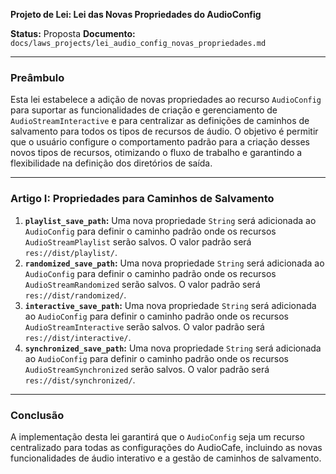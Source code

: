**Projeto de Lei: Lei das Novas Propriedades do AudioConfig**

**Status:** Proposta
**Documento:** `docs/laws_projects/lei_audio_config_novas_propriedades.md`

---

### **Preâmbulo**

Esta lei estabelece a adição de novas propriedades ao recurso `AudioConfig` para suportar as funcionalidades de criação e gerenciamento de `AudioStreamInteractive` e para centralizar as definições de caminhos de salvamento para todos os tipos de recursos de áudio. O objetivo é permitir que o usuário configure o comportamento padrão para a criação desses novos tipos de recursos, otimizando o fluxo de trabalho e garantindo a flexibilidade na definição dos diretórios de saída.

---

### **Artigo I: Propriedades para Caminhos de Salvamento**

1.  **`playlist_save_path`:** Uma nova propriedade `String` será adicionada ao `AudioConfig` para definir o caminho padrão onde os recursos `AudioStreamPlaylist` serão salvos. O valor padrão será `res://dist/playlist/`.
2.  **`randomized_save_path`:** Uma nova propriedade `String` será adicionada ao `AudioConfig` para definir o caminho padrão onde os recursos `AudioStreamRandomized` serão salvos. O valor padrão será `res://dist/randomized/`.
3.  **`interactive_save_path`:** Uma nova propriedade `String` será adicionada ao `AudioConfig` para definir o caminho padrão onde os recursos `AudioStreamInteractive` serão salvos. O valor padrão será `res://dist/interactive/`.
4.  **`synchronized_save_path`:** Uma nova propriedade `String` será adicionada ao `AudioConfig` para definir o caminho padrão onde os recursos `AudioStreamSynchronized` serão salvos. O valor padrão será `res://dist/synchronized/`.

---

### **Conclusão**

A implementação desta lei garantirá que o `AudioConfig` seja um recurso centralizado para todas as configurações do AudioCafe, incluindo as novas funcionalidades de áudio interativo e a gestão de caminhos de salvamento.